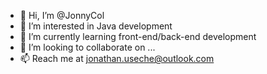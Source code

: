 - 👋 Hi, I’m @JonnyCol
- 👀 I’m interested in Java development
- 🌱 I’m currently learning front-end/back-end development
- 💞️ I’m looking to collaborate on ...
- 📫 Reach me at jonathan.useche@outlook.com

<!---
JonnyCol/JonnyCol is a ✨ special ✨ repository because its `README.md` (this file) appears on your GitHub profile.
You can click the Preview link to take a look at your changes.
--->
